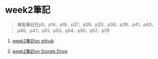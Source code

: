 # week2筆記

> 重點筆記在p5、p14、p19、p27、p28、p33、p36、p39、p41、p43、p46、p47、p51、p53、p54、p55、p57、p79

1. [week2筆記on github](https://github.com/ayd0122344/ai110HW/blob/main/week2/week2note.pdf)

2. [week2筆記on Google Drive](https://drive.google.com/file/d/1MFx_nubcT7RZtHeW2NZUCVmXjgoqRY8L/view?usp=sharing)
